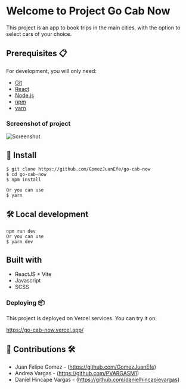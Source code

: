 # Welcome to Project Go Cab Now 

This project is an app to book trips in the main cities, with the option to select cars of your choice. 

## Prerequisites 📋

For development, you will only need:

- [Git](https://git-scm.com/downloads)
- [React](https://es.react.dev/)
- [Node.js](https://nodejs.org)
- [npm](https://www.npmjs.com/)
- [yarn](https://classic.yarnpkg.com/lang/en/docs/install/#mac-stable)

### Screenshot of project

<p aling="center">
  <img src="https://media.giphy.com/media/zWJxjdyUz5IdOmhxmq/giphy.gif" alt="Screenshot"/>
</p>

## 🔧 Install 

    $ git clone https://github.com/GomezJuanEfe/go-cab-now
    $ cd go-cab-now
    $ npm install
    
    Or you can use
    $ yarn

## 🛠️ Local development

    npm run dev
    Or you can use
    $ yarn dev

## Built with

- ReactJS + Vite
- Javascript
- SCSS

### Deploying 📦

This project is deployed on Vercel services. You can try it on: 

https://go-cab-now.vercel.app/

## 👥 Contributions 🛠️

- Juan Felipe Gomez - (https://github.com/GomezJuanEfe)
- Andrea Vargas - (https://github.com/PVARGASM1)
- Daniel Hincape Vargas - (https://github.com/danielhincapievargas)
